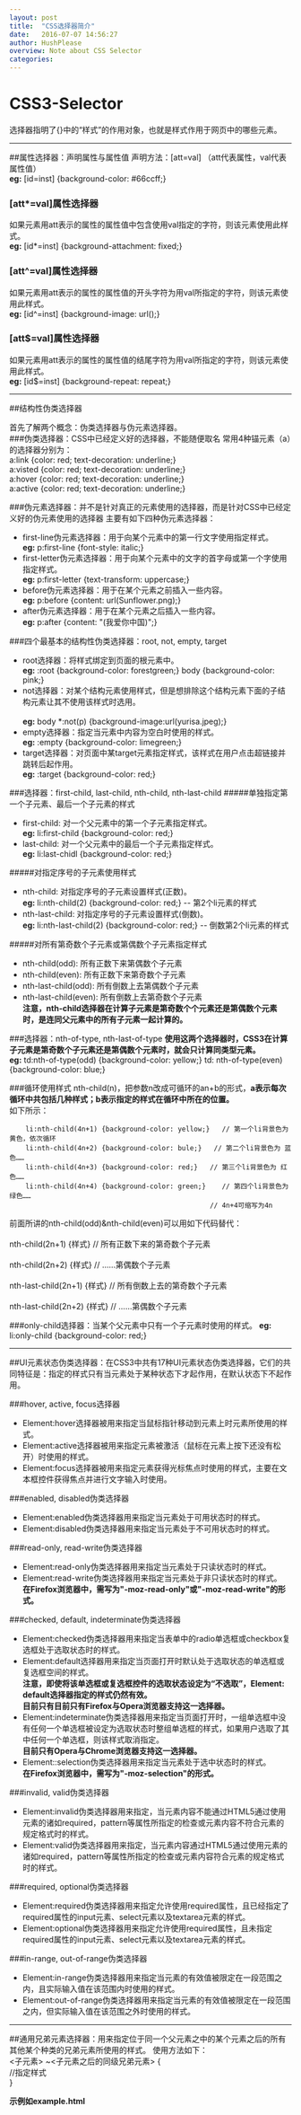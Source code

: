 ```yaml
---
layout: post
title:  "CSS选择器简介"
date:   2016-07-07 14:56:27
author: HushPlease
overview: Note about CSS Selector
categories:
---
```


CSS3-Selector
==========
选择器指明了{}中的“样式”的作用对象，也就是样式作用于网页中的哪些元素。

-------------
##属性选择器：声明属性与属性值
声明方法：[att=val] （att代表属性，val代表属性值）<br>
**eg:** [id=inst] {background-color: #66ccff;}<br>

### [att*=val]属性选择器
如果元素用att表示的属性的属性值中包含使用val指定的字符，则该元素使用此样式。<br>
**eg:** [id*=inst] {background-attachment: fixed;}<br>

### [att^=val]属性选择器
如果元素用att表示的属性的属性值的开头字符为用val所指定的字符，则该元素使用此样式。<br>
**eg:** [id^=inst] {background-image: url();}<br>

### [att$=val]属性选择器
如果元素用att表示的属性的属性值的结尾字符为用val所指定的字符，则该元素使用此样式。<br>
**eg:** [id$=inst] {background-repeat: repeat;}<br>

-------------
##结构性伪类选择器

首先了解两个概念：伪类选择器与伪元素选择器。<br>
###伪类选择器：CSS中已经定义好的选择器，不能随便取名
常用4种锚元素（a）的选择器分别为：<br>
a:link {color: red; text-decoration: underline;}<br>
a:visted {color: red; text-decoration: underline;}<br>
a:hover {color: red; text-decoration: underline;}<br>
a:active {color: red; text-decoration: underline;}<br>

###伪元素选择器：并不是针对真正的元素使用的选择器，而是针对CSS中已经定义好的伪元素使用的选择器
主要有如下四种伪元素选择器：<br>
* first-line伪元素选择器：用于向某个元素中的第一行文字使用指定样式。<br>
  **eg:** p:first-line {font-style: italic;}<br>
* first-letter伪元素选择器：用于向某个元素中的文字的首字母或第一个字使用指定样式。<br>
  **eg:** p:first-letter {text-transform: uppercase;}<br>
* before伪元素选择器：用于在某个元素之前插入一些内容。<br>
  **eg:** p:before {content: url(Sunflower.png);}<br>
* after伪元素选择器：用于在某个元素之后插入一些内容。<br>
  **eg:** p:after {content: "(我爱你中国)";}<br>
  
###四个最基本的结构性伪类选择器：root, not, empty, target
* root选择器：将样式绑定到页面的根元素中。<br>
  **eg:** :root {background-color: forestgreen;} body {background-color: pink;}<br>
* not选择器：对某个结构元素使用样式，但是想排除这个结构元素下面的子结构元素让其不使用该样式时选用。<br><br>
  **eg:** body *:not(p) {background-image:url(yurisa.jpeg);}<br>
* empty选择器：指定当元素中内容为空白时使用的样式。<br>
  **eg:** :empty {background-color: limegreen;}<br>
* target选择器：对页面中某target元素指定样式，该样式在用户点击超链接并跳转后起作用。<br>
  **eg:** :target {background-color: red;}<br>
  
###选择器：first-child, last-child, nth-child, nth-last-child
#####单独指定第一个子元素、最后一个子元素的样式
* first-child: 对一个父元素中的第一个子元素指定样式。<br>
  **eg:** li:first-child {background-color: red;}<br>
* last-child: 对一个父元素中的最后一个子元素指定样式。<br>
  **eg:** li:last-chidl {background-color: red;}<br>

#####对指定序号的子元素使用样式  
* nth-child: 对指定序号的子元素设置样式(正数)。<br>
  **eg:** li:nth-child(2) {background-color: red;} -- 第2个li元素的样式<br>  
* nth-last-child: 对指定序号的子元素设置样式(倒数)。<br>
  **eg:** li:nth-last-child(2) {background-color: red;} -- 倒数第2个li元素的样式<br>

#####对所有第奇数个子元素或第偶数个子元素指定样式
* nth-child(odd): 所有正数下来第偶数个子元素<br>
* nth-child(even): 所有正数下来第奇数个子元素<br>  
* nth-last-child(odd): 所有倒数上去第偶数个子元素<br>  
* nth-last-child(even): 所有倒数上去第奇数个子元素<br>
**注意，nth-child选择器在计算子元素是第奇数个个元素还是第偶数个元素时，是连同父元素中的所有子元素一起计算的。**<br>

###选择器：nth-of-type, nth-last-of-type
**使用这两个选择器时，CSS3在计算子元素是第奇数个子元素还是第偶数个元素时，就会只计算同类型元素。**<br>
  **eg:** td:nth-of-type(odd) {background-color: yellow;} td: nth-of-type(even) {background-color: blue;}<br>
  
###循环使用样式
nth-child(n)，把参数n改成可循环的an+b的形式，**a表示每次循环中共包括几种样式；b表示指定的样式在循环中所在的位置。**<br>
如下所示：<br>
  
        li:nth-child(4n+1) {background-color: yellow;}   // 第一个li背景色为 黄色，依次循环 
        li:nth-child(4n+2) {background-color: bule;}   // 第二个li背景色为 蓝色……  
        li:nth-child(4n+3) {background-color: red;}   // 第三个li背景色为 红色……  
        li:nth-child(4n+4) {background-color: green;}    // 第四个li背景色为 绿色……            
                                                      // 4n+4可缩写为4n 

前面所讲的nth-child(odd)&nth-child(even)可以用如下代码替代：<br>    
   nth-child(2n+1) {样式}       // 所有正数下来的第奇数个子元素<br>    
   nth-child(2n+2) {样式}      // ……第偶数个子元素<br>    
   nth-last-child(2n+1) {样式}   // 所有倒数上去的第奇数个子元素<br>    
   nth-last-child(2n+2) {样式}  // ……第偶数个子元素<br>
   
###only-child选择器：当某个父元素中只有一个子元素时使用的样式。
  **eg:** li:only-child {background-color: red;}<br>
  
-------------
##UI元素状态伪类选择器：在CSS3中共有17种UI元素状态伪类选择器，它们的共同特征是：指定的样式只有当元素处于某种状态下才起作用，在默认状态下不起作用。

###hover, active, focus选择器
* Element:hover选择器被用来指定当鼠标指针移动到元素上时元素所使用的样式。<br>
* Element:active选择器被用来指定元素被激活（鼠标在元素上按下还没有松开）时使用的样式。<br>
* Element:focus选择器被用来指定元素获得光标焦点时使用的样式，主要在文本框控件获得焦点并进行文字输入时使用。<br>

###enabled, disabled伪类选择器
* Element:enabled伪类选择器用来指定当元素处于可用状态时的样式。<br>
* Element:disabled伪类选择器用来指定当元素处于不可用状态时的样式。<br>

###read-only, read-write伪类选择器
* Element:read-only伪类选择器用来指定当元素处于只读状态时的样式。<br>
* Element:read-write伪类选择器用来指定当元素处于非只读状态时的样式。<br>
**在Firefox浏览器中，需写为"-moz-read-only"或"-moz-read-write"的形式。**<br>

###checked, default, indeterminate伪类选择器
* Element:checked伪类选择器用来指定当表单中的radio单选框或checkbox复选框处于选取状态时的样式。<br>
* Element:default选择器用来指定当页面打开时默认处于选取状态的单选框或复选框空间的样式。<br>
**注意，即使将该单选框或复选框控件的选取状态设定为“不选取”，Element: default选择器指定的样式仍然有效。**<br>
**目前只有目前只有Firefox与Opera浏览器支持这一选择器。**<br>
* Element:indeterminate伪类选择器用来指定当页面打开时，一组单选框中没有任何一个单选框被设定为选取状态时整组单选框的样式，如果用户选取了其中任何一个单选框，则该样式取消指定。<br>
**目前只有Opera与Chrome浏览器支持这一选择器。**<br>
* Element::selection伪类选择器用来指定当元素处于选中状态时的样式。<br>
**在Firefox浏览器中，需写为"-moz-selection"的形式。**<br>

###invalid, valid伪类选择器
* Element:invalid伪类选择器用来指定，当元素内容不能通过HTML5通过使用元素的诸如required，pattern等属性所指定的检查或元素内容不符合元素的规定格式时的样式。<br>
* Element:valid伪类选择器用来指定，当元素内容通过HTML5通过使用元素的诸如required，pattern等属性所指定的检查或元素内容符合元素的规定格式时的样式。<br>

###required, optional伪类选择器
* Element:required伪类选择器用来指定允许使用required属性，且已经指定了required属性的input元素、select元素以及textarea元素的样式。<br>
* Element:optional伪类选择器用来指定允许使用required属性，且未指定required属性的input元素、select元素以及textarea元素的样式。<br>

###in-range, out-of-range伪类选择器
* Element:in-range伪类选择器用来指定当元素的有效值被限定在一段范围之内，且实际输入值在该范围内时使用的样式。<br>
* Element:out-of-range伪类选择器用来指定当元素的有效值被限定在一段范围之内，但实际输入值在该范围之外时使用的样式。<br>

-------------
##通用兄弟元素选择器：用来指定位于同一个父元素之中的某个元素之后的所有其他某个种类的兄弟元素所使用的样式。
使用方法如下：<br>
<子元素> ~<子元素之后的同级兄弟元素> {<br>
    //指定样式<br>
}<br>

**示例如example.html**
